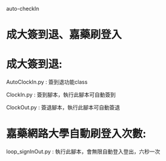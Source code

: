 auto-checkIn

# 成大簽到退、嘉藥刷登入

# 成大簽到退:
AutoClockIn.py : 簽到退功能class

ClockIn.py : 簽到腳本，執行此腳本可自動簽到

ClockOut.py : 簽退腳本，執行此腳本可自動簽退

# 嘉藥網路大學自動刷登入次數:
loop_signInOut.py : 執行此腳本，會無限自動登入登出，六秒一次
